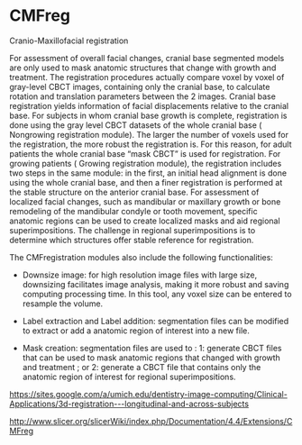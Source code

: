 CMFreg
======

Cranio-Maxillofacial registration

For assessment of overall facial changes, cranial base segmented models are only used to mask anatomic structures that change with growth and treatment. The registration procedures actually compare voxel by voxel of gray-level CBCT images, containing only the cranial base, to calculate rotation and translation parameters between the 2 images. Cranial base registration yields information of facial displacements relative to the cranial base. For subjects in whom cranial base growth is complete, registration is done using the gray level CBCT datasets of the whole cranial base ( Nongrowing registration module). The larger the number of voxels used for the registration, the more robust the registration is. For this reason, for adult patients the whole cranial base “mask CBCT” is used for registration. For growing patients ( Growing registration module), the registration includes two steps in the same module: in the first, an initial head alignment is done using the whole cranial base, and then a finer registration is performed at the stable structure on the anterior cranial base.
For assessment of localized facial changes, such as mandibular or maxillary growth or bone remodeling of the mandibular condyle or tooth movement, specific anatomic regions can be used to create localized masks and aid regional superimpositions. The challenge in regional superimpositions is to determine which structures offer stable reference for registration.

The CMFregistration modules also include the following functionalities:

* Downsize image: for high resolution image files with large size, downsizing facilitates image analysis, making it more robust and saving computing processing time. In this tool, any voxel size can be entered to resample the volume.

* Label extraction and Label addition: segmentation files can be modified to extract or add a anatomic region of interest into a new file.

* Mask creation: segmentation files are used to : 1: generate CBCT files that can be used to mask anatomic regions that changed with growth and treatment ; or 2: generate a CBCT file that contains only the anatomic region of interest for regional superimpositions.

https://sites.google.com/a/umich.edu/dentistry-image-computing/Clinical-Applications/3d-registration---longitudinal-and-across-subjects

http://www.slicer.org/slicerWiki/index.php/Documentation/4.4/Extensions/CMFreg
